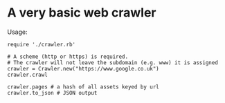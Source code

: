 A very basic web crawler
========================

Usage:
````
require './crawler.rb'

# A scheme (http or https) is required.
# The crawler will not leave the subdomain (e.g. www) it is assigned
crawler = Crawler.new("https://www.google.co.uk")
crawler.crawl

crawler.pages # a hash of all assets keyed by url
crawler.to_json # JSON output
````